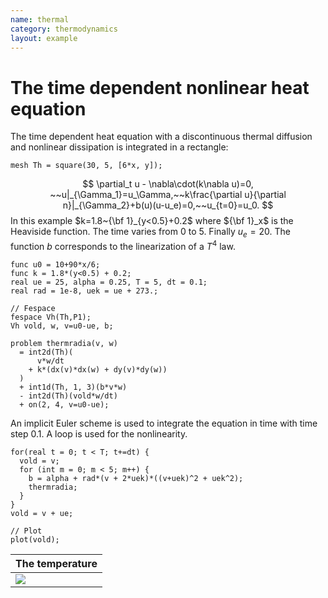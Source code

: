 ```yaml
---
name: thermal
category: thermodynamics
layout: example
---
```


# The time dependent nonlinear heat equation

The time dependent heat equation  with a discontinuous thermal diffusion and nonlinear dissipation is integrated in a rectangle:
~~~freefem
mesh Th = square(30, 5, [6*x, y]);
~~~
$$
\partial_t u - \nabla\cdot(k\nabla u)=0, ~~u|_{\Gamma_1}=u_\Gamma,~~k\frac{\partial u}{\partial n}|_{\Gamma_2}+b(u)(u-u_e)=0,~~u_{t=0}=u_0.
$$
In this example $k=1.8~{\bf 1}_{y<0.5}+0.2$ where ${\bf 1}_x$ is the Heaviside function.  The time varies from 0 to 5. Finally $u_e=20$.  The function $b$ corresponds to the linearization of a $T^4$ law.
~~~freefem
func u0 = 10+90*x/6;
func k = 1.8*(y<0.5) + 0.2;
real ue = 25, alpha = 0.25, T = 5, dt = 0.1;
real rad = 1e-8, uek = ue + 273.;

// Fespace
fespace Vh(Th,P1);
Vh vold, w, v=u0-ue, b;

problem thermradia(v, w)
  = int2d(Th)(
      v*w/dt
    + k*(dx(v)*dx(w) + dy(v)*dy(w))
  )
  + int1d(Th, 1, 3)(b*v*w)
  - int2d(Th)(vold*w/dt)
  + on(2, 4, v=u0-ue);
~~~
An implicit Euler scheme is used to integrate the equation in time with time step 0.1. A loop is used for the nonlinearity.
~~~freefem
for(real t = 0; t < T; t+=dt) {
  vold = v;
  for (int m = 0; m < 5; m++) {
    b = alpha + rad*(v + 2*uek)*((v+uek)^2 + uek^2);
    thermradia;
  }
}
vold = v + ue;

// Plot
plot(vold);
~~~

| The temperature   |
| ----------------- |
| ![][_solution]    |

[_solution]: https://raw.githubusercontent.com/phtournier/ffmdtest/refs/heads/main/md/figures/thermic/solution.png
